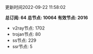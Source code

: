 更新时间2022-09-22 11:58:02

**总订阅: 64**
**总节点: 10064**
**有效节点: 2016**
- v2ray节点: 1702
- trojan节点: 80
- ss节点: 229
- ssr节点: 5
